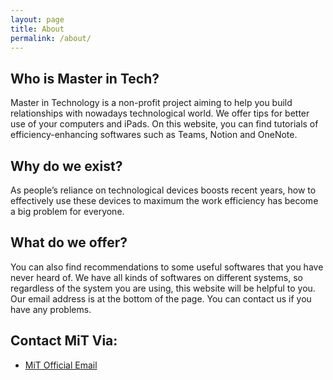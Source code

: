 ```yaml
---
layout: page
title: About
permalink: /about/
---
```


## Who is Master in Tech?

Master in Technology is a non-profit project aiming to help you build relationships with nowadays technological world. We offer tips for better use of your computers and iPads. On this website, you can find tutorials of efficiency-enhancing softwares such as Teams, Notion and OneNote.

## Why do we exist?

As people’s reliance on technological devices boosts recent years, how to effectively use these devices to maximum the work efficiency has become a big problem for everyone.

## What do we offer?

You can also find recommendations to some useful softwares that you have never heard of. We have all kinds of softwares on different systems, so regardless of the system you are using, this website will be helpful to you. Our email address is at the bottom of the page. You can contact us if you have any problems.

## Contact MiT Via:
- [MiT Official Email](mailto:mit@dchigh-suzhou.cn)
